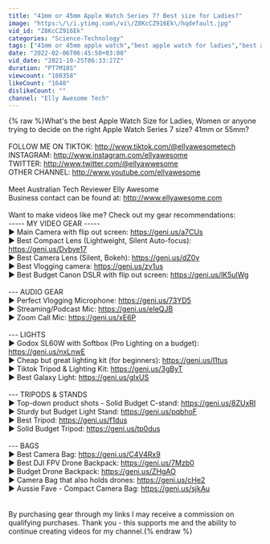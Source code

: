 ```yaml
---
title: "41mm or 45mm Apple Watch Series 7? Best size for Ladies?"
image: "https:\/\/i.ytimg.com\/vi\/Z8KcCZ916Ek\/hqdefault.jpg"
vid_id: "Z8KcCZ916Ek"
categories: "Science-Technology"
tags: ["41mm or 45mm apple watch","best apple watch for ladies","best apple watch for women"]
date: "2022-02-06T06:45:50+03:00"
vid_date: "2021-10-25T06:33:27Z"
duration: "PT7M18S"
viewcount: "100358"
likeCount: "1640"
dislikeCount: ""
channel: "Elly Awesome Tech"
---
```

{% raw %}What's the best Apple Watch Size for Ladies, Women or anyone trying to decide on the right Apple Watch Series 7 size? 41mm or 55mm?<br /><br />FOLLOW ME ON TIKTOK: <a rel="nofollow" target="blank" href="http://www.tiktok.com/@ellyawesometech">http://www.tiktok.com/@ellyawesometech</a><br />INSTAGRAM: <a rel="nofollow" target="blank" href="http://www.instagram.com/ellyawesome">http://www.instagram.com/ellyawesome</a><br />TWITTER: <a rel="nofollow" target="blank" href="http://www.twitter.com/@ellyawwesome">http://www.twitter.com/@ellyawwesome</a><br />OTHER CHANNEL: <a rel="nofollow" target="blank" href="http://www.youtube.com/ellyawesome">http://www.youtube.com/ellyawesome</a><br /><br />Meet Australian Tech Reviewer Elly Awesome<br />Business contact can be found at: <a rel="nofollow" target="blank" href="http://www.ellyawesome.com">http://www.ellyawesome.com</a><br /><br />Want to make videos like me? Check out my gear recommendations:<br />----- MY VIDEO GEAR -----<br />▶ Main Camera with flip out screen: <a rel="nofollow" target="blank" href="https://geni.us/a7CUs">https://geni.us/a7CUs</a><br />▶ Best Compact Lens (Lightweight, Silent Auto-focus): <a rel="nofollow" target="blank" href="https://geni.us/Dvbye17">https://geni.us/Dvbye17</a><br />▶ Best Camera Lens (Silent, Bokeh): <a rel="nofollow" target="blank" href="https://geni.us/dZ0v">https://geni.us/dZ0v</a><br />▶ Best Vlogging camera: <a rel="nofollow" target="blank" href="https://geni.us/zv1us">https://geni.us/zv1us</a><br />▶ Best Budget Canon DSLR with flip out screen: <a rel="nofollow" target="blank" href="https://geni.us/lK5uIWg">https://geni.us/lK5uIWg</a><br /><br />--- AUDIO GEAR<br />▶ Perfect Vlogging Microphone: <a rel="nofollow" target="blank" href="https://geni.us/73YD5">https://geni.us/73YD5</a><br />▶ Streaming/Podcast Mic: <a rel="nofollow" target="blank" href="https://geni.us/eIeQJB">https://geni.us/eIeQJB</a><br />▶ Zoom Call Mic: <a rel="nofollow" target="blank" href="https://geni.us/xE6P">https://geni.us/xE6P</a><br /><br />--- LIGHTS<br />▶ Godox SL60W with Softbox (Pro Lighting on a budget): <a rel="nofollow" target="blank" href="https://geni.us/nxLnwE">https://geni.us/nxLnwE</a><br />▶ Cheap but great lighting kit (for beginners): <a rel="nofollow" target="blank" href="https://geni.us/l1tus">https://geni.us/l1tus</a><br />▶ Tiktok Tripod &amp; Lighting Kit: <a rel="nofollow" target="blank" href="https://geni.us/3gByT">https://geni.us/3gByT</a><br />▶ Best Galaxy Light: <a rel="nofollow" target="blank" href="https://geni.us/glxUS">https://geni.us/glxUS</a><br /><br />--- TRIPODS &amp; STANDS<br />▶ Top-down product shots - Solid Budget C-stand: <a rel="nofollow" target="blank" href="https://geni.us/8ZUxRI">https://geni.us/8ZUxRI</a><br />▶ Sturdy but Budget Light Stand: <a rel="nofollow" target="blank" href="https://geni.us/pqbhoF">https://geni.us/pqbhoF</a><br />▶ Best Tripod: <a rel="nofollow" target="blank" href="https://geni.us/f1dus">https://geni.us/f1dus</a><br />▶ Solid Budget Tripod: <a rel="nofollow" target="blank" href="https://geni.us/tp0dus">https://geni.us/tp0dus</a><br /> <br />--- BAGS<br />▶ Best Camera Bag: <a rel="nofollow" target="blank" href="https://geni.us/C4V4Rx9">https://geni.us/C4V4Rx9</a><br />▶ Best DJI FPV Drone Backpack: <a rel="nofollow" target="blank" href="https://geni.us/7Mzb0">https://geni.us/7Mzb0</a><br />▶ Budget Drone Backpack: <a rel="nofollow" target="blank" href="https://geni.us/ZHgAO">https://geni.us/ZHgAO</a><br />▶ Camera Bag that also holds drones: <a rel="nofollow" target="blank" href="https://geni.us/cHe2">https://geni.us/cHe2</a><br />▶ Aussie Fave - Compact Camera Bag: <a rel="nofollow" target="blank" href="https://geni.us/sjkAu">https://geni.us/sjkAu</a><br /><br /><br />By purchasing gear through my links I may receive a commission on qualifying purchases. Thank you - this supports me and the ability to continue creating videos for my channel.{% endraw %}
